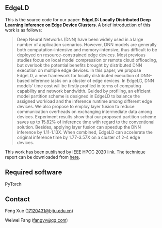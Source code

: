 ## EdgeLD

This is the source code for our paper: **EdgeLD: Locally Distributed Deep Learning Inference on Edge Device Clusters**. A brief introduction of this work is as follows:

> Deep Neural Networks (DNN) have been widely used in a large number of application scenarios. However, DNN models are generally both computation-intensive and memory-intensive, thus difficult to be deployed on resource-constrained edge devices. Most previous studies focus on local model compression or remote cloud offloading, but overlook the potential benefits brought by distributed DNN execution on multiple edge devices. In this paper, we propose EdgeLD, a new framework for locally distributed execution of DNN-based inference tasks on a cluster of edge devices. In EdgeLD, DNN models' time cost will be firstly profiled in terms of computing capability and network bandwidth. Guided by profiling, an efficient model partition scheme is designed in EdgeLD to balance the assigned workload and the inference runtime among different edge devices. We also propose to employ layer fusion to reduce communication overheads on exchanging intermediate data among devices. Experiment results show that our proposed partition scheme saves up to 15.82% of inference time with regard to the conventional solution. Besides, applying layer fusion can speedup the DNN inference by 1.11-1.13X. When combined, EdgeLD can accelerate the original inference time by 1.77-3.57X on a cluster of 2-4 edge devices.

This work has been published by IEEE HPCC 2020 [link](https://ieeexplore.ieee.org/document/9408006). The technique report can be downloaded from [here](https://github.com/fangvv/EdgeLD/raw/master/TR-EdgeLD.pdf).

## Required software

PyTorch

## Contact

Feng Xue (17120431@bjtu.edu.cn)

Weiwei Fang (fangvv@qq.com)

